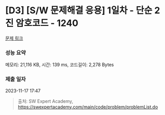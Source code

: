 # [D3] [S/W 문제해결 응용] 1일차 - 단순 2진 암호코드 - 1240 

[문제 링크](https://swexpertacademy.com/main/code/problem/problemDetail.do?contestProbId=AV15FZuqAL4CFAYD) 

### 성능 요약

메모리: 21,116 KB, 시간: 139 ms, 코드길이: 2,278 Bytes

### 제출 일자

2023-11-17 17:47



> 출처: SW Expert Academy, https://swexpertacademy.com/main/code/problem/problemList.do